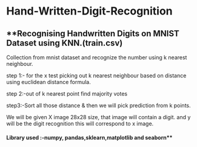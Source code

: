 # Hand-Written-Digit-Recognition

## **Recognising Handwritten Digits on MNIST Dataset using KNN.(train.csv)

Collection from mnist dataset and recognize the number using k nearest neighbour.

step 1:- for the x test picking out k nearest neighbour based on distance using euclidean distance formula.

step 2:-out of k nearest point find majority votes

step3:-Sort all those distance & then we will pick prediction from k points.

We will be given X image 28x28 size, that image will contain a digit. and y will be the digit recognition this will correspond to  x image.
#### Library used :-numpy, pandas,sklearn,matplotlib and seaborn**
